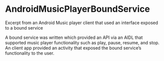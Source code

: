 # AndroidMusicPlayerBoundService
Excerpt from an Android Music player client that used an interface exposed to a bound service

A bound service was written which provided an API via an AIDL that supported music player functionality such as play, pause, resume, and stop. An client app provided an activity that exposed the bound service’s functionality to the user. 
